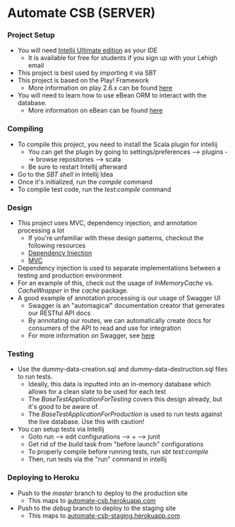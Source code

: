 # Automate CSB (SERVER)

### Project Setup
- You will need <a href="https://www.jetbrains.com/idea/">Intellij Ultimate edition</a> as your IDE
    - It is available for free for students if you sign up with your Lehigh email
- This project is best used by importing it via SBT
- This project is based on the Play! Framework
    - More information on play 2.6.x can be found <a href="https://www.playframework.com/documentation/2.6.x/Home">here</a> 
- You will need to learn how to use eBean ORM to interact with the database.
    - More information on eBean can be found <a href="http://ebean-orm.github.io/">here</a>

### Compiling
- To compile this project, you need to install the Scala plugin for intellij
    - You can get the plugin by going to settings/preferences --> plugins --> browse repositories --> scala
    - Be sure to restart Intellij afterward
- Go to the <i>SBT shell</i> in Intellij Idea
- Once it's initialized, run the <i>compile</i> command
- To compile test code, run the <i>test:compile</i> command

### Design
- This project uses MVC, dependency injection, and annotation processing a lot
    - If you're unfamiliar with these design patterns, checkout the following resources
    - <a href="https://stackoverflow.com/questions/130794/what-is-dependency-injection">Dependency Injection</a>
    - <a href="https://softwareengineering.stackexchange.com/questions/127624/what-is-mvc-really">MVC</a> 
- Dependency injection is used to separate implementations between a testing and production environment
- For an example of this, check out the usage of <i>InMemoryCache</i> vs. <i>CacheWrapper</i> in the <i>cache</i> package.
- A good example of annotation processing is our usage of Swagger UI
    - Swagger is an "automagical" documentation creator that generates our RESTful API docs
    - By annotating our routes, we can automatically create docs for consumers of the API to read and use for integration
    - For more information on Swagger, see <a href="https://github.com/swagger-api/swagger-play/tree/master/play-2.6/swagger-play2">here</a>

### Testing
- Use the dummy-data-creation.sql and dummy-data-destruction.sql files to run tests.
    - Ideally, this data is inputted into an in-memory database which allows for a clean slate to be used for each test
    - The <i>BaseTestApplicationForTesting</i> covers this design already, but it's good to be aware of.
    - The <i>BaseTestApplicationForProduction</i> is used to run tests against the live database. Use this with caution!
- You can setup tests via Intellij
    - Goto run --> edit configurations --> + --> junit
    - Get rid of the <i>build</i> task from "before launch" configurations
    - To properly compile before running tests, run <i>sbt test:compile</i>
    - Then, run tests via the "run" command in intellij
    
### Deploying to Heroku
- Push to the <i>master</i> branch to deploy to the production site
    - This maps to <a href="https://automate-csb.herokuapp.com">automate-csb.herokuapp.com</a>
- Push to the <i>debug</i> branch to deploy to the staging site
    - This maps to <a href="https://automate-csb-staging.herokuapp.com">automate-csb-staging.herokuapp.com</a> 